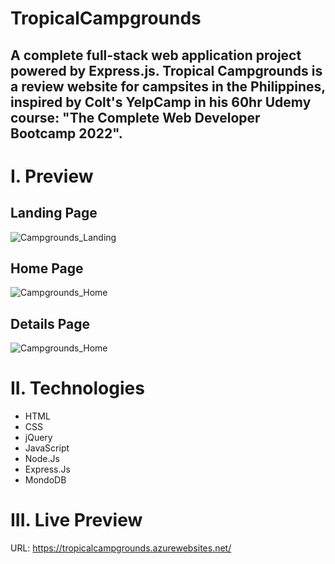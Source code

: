 # TropicalCampgrounds
## A complete full-stack web application project powered by Express.js. Tropical Campgrounds is a review website for campsites in the Philippines, inspired by Colt's YelpCamp in his 60hr Udemy course: "The Complete Web Developer Bootcamp 2022".
# I. Preview
## Landing Page
![Campgrounds_Landing](https://unlimitedworks.blob.core.windows.net/conquest/Campgrounds-Landing-Fit.png)
## Home Page
![Campgrounds_Home](https://unlimitedworks.blob.core.windows.net/conquest/Campgrounds-Index-Fit.png)
## Details Page
![Campgrounds_Home](https://unlimitedworks.blob.core.windows.net/conquest/Campgrounds-Details-Fit.png)
# II. Technologies
* HTML
* CSS
* jQuery
* JavaScript
* Node.Js
* Express.Js
* MondoDB
# III. Live Preview
URL: https://tropicalcampgrounds.azurewebsites.net/